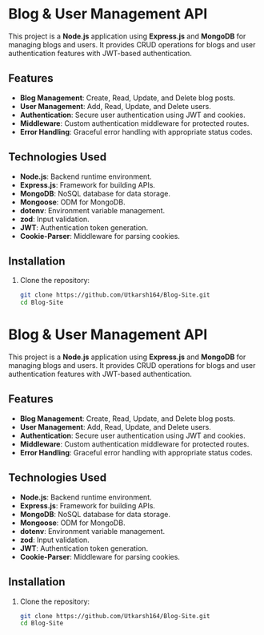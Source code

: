 # Blog & User Management API

This project is a **Node.js** application using **Express.js** and **MongoDB** for managing blogs and users. It provides CRUD operations for blogs and user authentication features with JWT-based authentication.

## Features

- **Blog Management**: Create, Read, Update, and Delete blog posts.
- **User Management**: Add, Read, Update, and Delete users.
- **Authentication**: Secure user authentication using JWT and cookies.
- **Middleware**: Custom authentication middleware for protected routes.
- **Error Handling**: Graceful error handling with appropriate status codes.

## Technologies Used

- **Node.js**: Backend runtime environment.
- **Express.js**: Framework for building APIs.
- **MongoDB**: NoSQL database for data storage.
- **Mongoose**: ODM for MongoDB.
- **dotenv**: Environment variable management.
- **zod**: Input validation.
- **JWT**: Authentication token generation.
- **Cookie-Parser**: Middleware for parsing cookies.

## Installation

1. Clone the repository:
   ```bash
   git clone https://github.com/Utkarsh164/Blog-Site.git
   cd Blog-Site
# Blog & User Management API

This project is a **Node.js** application using **Express.js** and **MongoDB** for managing blogs and users. It provides CRUD operations for blogs and user authentication features with JWT-based authentication.

## Features

- **Blog Management**: Create, Read, Update, and Delete blog posts.
- **User Management**: Add, Read, Update, and Delete users.
- **Authentication**: Secure user authentication using JWT and cookies.
- **Middleware**: Custom authentication middleware for protected routes.
- **Error Handling**: Graceful error handling with appropriate status codes.

## Technologies Used

- **Node.js**: Backend runtime environment.
- **Express.js**: Framework for building APIs.
- **MongoDB**: NoSQL database for data storage.
- **Mongoose**: ODM for MongoDB.
- **dotenv**: Environment variable management.
- **zod**: Input validation.
- **JWT**: Authentication token generation.
- **Cookie-Parser**: Middleware for parsing cookies.

## Installation

1. Clone the repository:
   ```bash
   git clone https://github.com/Utkarsh164/Blog-Site.git
   cd Blog-Site
